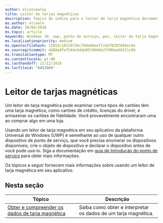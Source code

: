 ```yaml
---
author: eliotcowley
title: Leitor de tarjas magnéticas
description: Tópico de índice para o leitor de tarja magnética documentação da UWP.
ms.author: elcowle
ms.date: 10/04/2018
ms.topic: article
keywords: Windows 10, uwp, ponto de serviço, pos, leitor de tarja magnética
ms.localizationpriority: medium
ms.openlocfilehash: 11653c10310726c79de9deef17a570207045ec4a
ms.sourcegitcommit: 4d88adfaf544a3dab05f4660e2f59bbe60311c00
ms.translationtype: MT
ms.contentlocale: pt-BR
ms.lasthandoff: 11/12/2018
ms.locfileid: "6452969"
---
```

# <a name="magnetic-stripe-reader"></a>Leitor de tarjas magnéticas

Um leitor de tarja magnética pode examinar certos tipos de cartões têm uma tarja magnética, como cartões de crédito, licenças do driver, e armazenar os cartões de fidelidade. Você provavelmente encontraram uma ao comprar algo em uma loja.

Usando um leitor de tarja magnética em seu aplicativo da plataforma Universal do Windows (UWP) é semelhante ao uso de qualquer outro dispositivo de ponto de serviço, que você precisa enumerar os dispositivos disponíveis, crie o objeto de dispositivo e declarar o dispositivo antes de você pode usá-lo. Siga a documentação em [guia de Introdução do ponto de serviço](pos-basics.md) para obter mais informações.

Os tópicos a seguir fornecem mais informações sobre usando um leitor de tarja magnética em seu aplicativo.

## <a name="in-this-section"></a>Nesta seção

| Tópico | Descrição |
|-------|-------------|
| [Obter e compreender os dados de tarja magnética](../devices-sensors/pos-magnetic-stripe-reader-data.md) | Saiba como obter e interpretar os dados de um tarja magnética. |